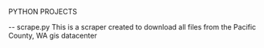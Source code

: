 PYTHON PROJECTS

-- scrape.py
This is a scraper created to download all files from the Pacific County, WA gis datacenter